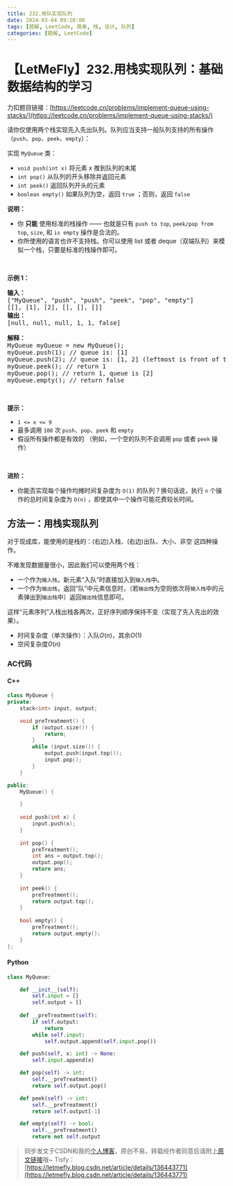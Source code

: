 ```yaml
---
title: 232.用队实现队列
date: 2024-03-04 09:20:00
tags: [题解, LeetCode, 简单, 栈, 设计, 队列]
categories: [题解, LeetCode]
---
```


# 【LetMeFly】232.用栈实现队列：基础数据结构的学习

力扣题目链接：[https://leetcode.cn/problems/implement-queue-using-stacks/](https://leetcode.cn/problems/implement-queue-using-stacks/)

<p>请你仅使用两个栈实现先入先出队列。队列应当支持一般队列支持的所有操作（<code>push</code>、<code>pop</code>、<code>peek</code>、<code>empty</code>）：</p>

<p>实现 <code>MyQueue</code> 类：</p>

<ul>
	<li><code>void push(int x)</code> 将元素 x 推到队列的末尾</li>
	<li><code>int pop()</code> 从队列的开头移除并返回元素</li>
	<li><code>int peek()</code> 返回队列开头的元素</li>
	<li><code>boolean empty()</code> 如果队列为空，返回 <code>true</code> ；否则，返回 <code>false</code></li>
</ul>

<p><strong>说明：</strong></p>

<ul>
	<li>你 <strong>只能</strong> 使用标准的栈操作 —— 也就是只有&nbsp;<code>push to top</code>,&nbsp;<code>peek/pop from top</code>,&nbsp;<code>size</code>, 和&nbsp;<code>is empty</code>&nbsp;操作是合法的。</li>
	<li>你所使用的语言也许不支持栈。你可以使用 list 或者 deque（双端队列）来模拟一个栈，只要是标准的栈操作即可。</li>
</ul>

<p>&nbsp;</p>

<p><strong>示例 1：</strong></p>

<pre>
<strong>输入：</strong>
["MyQueue", "push", "push", "peek", "pop", "empty"]
[[], [1], [2], [], [], []]
<strong>输出：</strong>
[null, null, null, 1, 1, false]

<strong>解释：</strong>
MyQueue myQueue = new MyQueue();
myQueue.push(1); // queue is: [1]
myQueue.push(2); // queue is: [1, 2] (leftmost is front of the queue)
myQueue.peek(); // return 1
myQueue.pop(); // return 1, queue is [2]
myQueue.empty(); // return false
</pre>

<ul>
</ul>

<p>&nbsp;</p>

<p><strong>提示：</strong></p>

<ul>
	<li><code>1 &lt;= x &lt;= 9</code></li>
	<li>最多调用 <code>100</code> 次 <code>push</code>、<code>pop</code>、<code>peek</code> 和 <code>empty</code></li>
	<li>假设所有操作都是有效的 （例如，一个空的队列不会调用 <code>pop</code> 或者 <code>peek</code> 操作）</li>
</ul>

<p>&nbsp;</p>

<p><strong>进阶：</strong></p>

<ul>
	<li>你能否实现每个操作均摊时间复杂度为 <code>O(1)</code> 的队列？换句话说，执行 <code>n</code> 个操作的总时间复杂度为 <code>O(n)</code> ，即使其中一个操作可能花费较长时间。</li>
</ul>


    
## 方法一：用栈实现队列

对于现成库，能使用的是栈的：(右边)入栈、(右边)出队、大小、非空  这四种操作。

不难发现数据量很小，因此我们可以使用两个栈：

+ 一个作为```输入栈```，新元素“入队”时直接加入到```输入栈```中。
+ 一个作为```输出栈```，返回“队”中元素信息时，（若```输出栈```为空则依次将```输入栈```中的元素弹出到```输出栈```中）返回```输出栈```信息即可。

这样“元素序列”入栈出栈各两次，正好序列顺序保持不变（实现了先入先出的效果）。

+ 时间复杂度（单次操作）：入队$O(n)$，其余$O(1)$
+ 空间复杂度$O(n)$

### AC代码

#### C++

```cpp
class MyQueue {
private:
    stack<int> input, output;

    void preTreatment() {
        if (output.size()) {
            return;
        }
        while (input.size()) {
            output.push(input.top());
            input.pop();
        }
    }

public:
    MyQueue() {

    }
    
    void push(int x) {
        input.push(x);
    }
    
    int pop() {
        preTreatment();
        int ans = output.top();
        output.pop();
        return ans;
    }
    
    int peek() {
        preTreatment();
        return output.top();
    }
    
    bool empty() {
        preTreatment();
        return output.empty();
    }
};
```

#### Python

```python
class MyQueue:

    def __init__(self):
        self.input = []
        self.output = []
    
    def __preTreatment(self):
        if self.output:
            return
        while self.input:
            self.output.append(self.input.pop())

    def push(self, x: int) -> None:
        self.input.append(x)

    def pop(self) -> int:
        self.__preTreatment()
        return self.output.pop()

    def peek(self) -> int:
        self.__preTreatment()
        return self.output[-1]

    def empty(self) -> bool:
        self.__preTreatment()
        return not self.output
```

> 同步发文于CSDN和我的[个人博客](https://blog.letmefly.xyz/)，原创不易，转载经作者同意后请附上[原文链接](https://blog.letmefly.xyz/2024/03/04/LeetCode%200232.%E7%94%A8%E6%A0%88%E5%AE%9E%E7%8E%B0%E9%98%9F%E5%88%97/)哦~
> Tisfy：[https://letmefly.blog.csdn.net/article/details/136443771](https://letmefly.blog.csdn.net/article/details/136443771)
